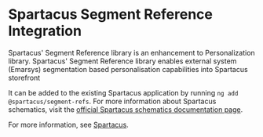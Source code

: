 # Spartacus Segment Reference Integration

Spartacus' Segment Reference library is an enhancement to Personalization library. Spartacus' Segment Reference library enables external system (Emarsys) segmentation based personalisation capabilities into Spartacus storefront

It can be added to the existing Spartacus application by running `ng add @spartacus/segment-refs`. For more information about Spartacus schematics, visit the [official Spartacus schematics documentation page](https://sap.github.io/spartacus-docs/schematics/).

For more information, see [Spartacus](https://github.com/SAP/spartacus).
